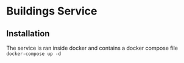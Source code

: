 # Buildings Service

## Installation
The service is ran inside docker and contains a docker compose file
`docker-compose up -d`
